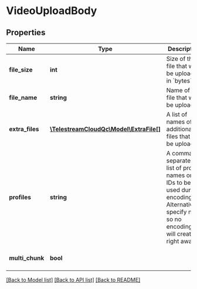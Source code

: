 # VideoUploadBody

## Properties
Name | Type | Description | Notes
------------ | ------------- | ------------- | -------------
**file_size** | **int** | Size of the file that will be uploaded in &#x60;bytes&#x60;. | 
**file_name** | **string** | Name of the file that will be uploaded. | 
**extra_files** | [**\TelestreamCloudQc\Model\ExtraFile[]**](ExtraFile.md) | A list of names of additional files that will be uploaded. | [optional] 
**profiles** | **string** | A comma-separated list of profile names or IDs to be used during encoding. Alternatively, specify none so no encodings will created right away. | [optional] 
**multi_chunk** | **bool** |  | [optional] [default to true]

[[Back to Model list]](../README.md#documentation-for-models) [[Back to API list]](../README.md#documentation-for-api-endpoints) [[Back to README]](../README.md)


